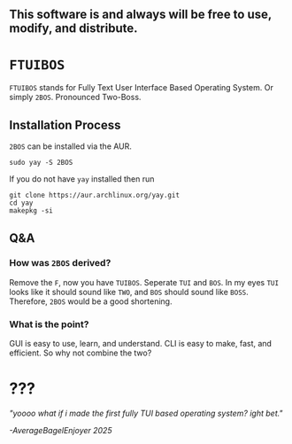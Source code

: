 ## This software is and always will be free to use, modify, and distribute.

# `FTUIBOS`

`FTUIBOS` stands for Fully Text User Interface Based Operating System. Or simply `2BOS`. Pronounced Two-Boss.


## Installation Process
`2BOS` can be installed via the AUR.

`sudo yay -S 2BOS`

If you do not have `yay` installed then run
```
git clone https://aur.archlinux.org/yay.git
cd yay
makepkg -si
```

## Q&A

### How was `2BOS` derived?
Remove the `F`, now you have `TUIBOS`. Seperate `TUI` and `BOS`. In my eyes `TUI` looks like it should sound like `TWO`, and `BOS` should sound like `BOSS`. Therefore, `2BOS` would be a good shortening.

### What is the point?
GUI is easy to use, learn, and understand. CLI is easy to make, fast, and efficient. So why not combine the two?

# ???
*"yoooo what if i made the first fully TUI based operating system? ight bet."*

*-AverageBagelEnjoyer 2025*
